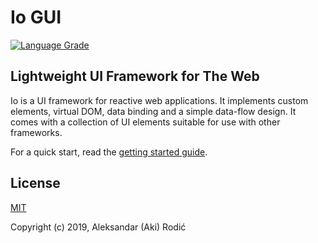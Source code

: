 # Io GUI

[![Language Grade][lgtm]][lgtm-url]

[lgtm]: https://img.shields.io/lgtm/grade/javascript/g/io-gui/io.svg?label=code%20quality
[lgtm-url]: https://lgtm.com/projects/g/io-gui/io/
## Lightweight UI Framework for The Web

Io is a UI framework for reactive web applications. It implements custom elements, virtual DOM, data binding and a simple data-flow design. It comes with a collection of UI elements suitable for use with other frameworks.

For a quick start, read the [getting started guide](https://io-gui.dev/).

## License

[MIT](http://opensource.org/licenses/MIT)

Copyright (c) 2019, Aleksandar (Aki) Rodić
